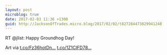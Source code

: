 ```yaml
---
layout: post
microblog: true
date: 2017-02-03 11:36 +1300
guid: http://JacksonOfTrades.micro.blog/2017/02/02/t827284473829941248.html
---
```

RT @jlist: Happy Groundhog Day!

Art via [t.co/Fz36hotDn...](https://t.co/Fz36hotDnX) [t.co/1Z1CIFD78...](https://t.co/1Z1CIFD78U)
